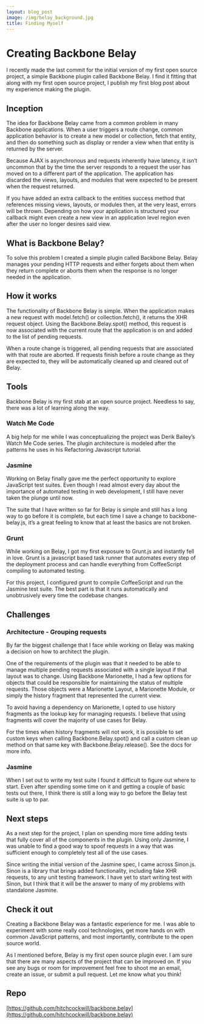 ```yaml
---
layout: blog_post
image: /img/belay_background.jpg
title: Finding Myself
---
```

# Creating Backbone Belay
I recently made the last commit for the initial version of my first open source project, a simple Backbone plugin called Backbone Belay. I find it fitting that along with my first open source project, I publish my first blog post about my experience making the plugin.

## Inception

The idea for Backbone Belay came from a common problem in many Backbone applications. When a user triggers a route change, common application behavior is to create a new model or collection, fetch that entity, and then do something such as display or render a view when that entity is returned by the server. 

Because AJAX is asynchronous and requests inherently have latency, it isn’t uncommon that by the time the server responds to a request the user has moved on to a different part of the application. The application has discarded the views, layouts, and modules that were expected to be present when the request returned. 

If you have added an extra callback to the entities success method that references missing views, layouts, or modules then, at the very least, errors will be thrown. Depending on how your application is structured your callback might even create a new view in an application level region even after the user no longer desires said view.

## What is Backbone Belay?

To solve this problem I created a simple plugin called Backbone Belay. Belay manages your pending HTTP requests and either forgets about them when they return complete or aborts them when the response is no longer needed in the application.

## How it works

The functionality of Backbone Belay is simple. When the application makes a new request with model.fetch() or collection.fetch(), it returns the XHR request object. Using the Backbone.Belay.spot() method, this request is now associated with the current route that the application is on and added to the list of pending requests. 

When a route change is triggered, all pending requests that are associated with that route are aborted. If requests finish before a route change as they are expected to, they will be automatically cleaned up and cleared out of Belay.

## Tools

Backbone Belay is my first stab at an open source project. Needless to say, there was a lot of learning along the way. 

### Watch Me Code
A big help for me while I was conceptualizing the project was Derik Bailey’s Watch Me Code series. The plugin architecture is modeled after the patterns he uses in his Refactoring Javascript tutorial.

### Jasmine
Working on Belay finally gave me the perfect opportunity to explore JavaScript test suites. Even though I read almost every day about the importance of automated testing in web development, I still have never taken the plunge until now. 

The suite that I have written so far for Belay is simple and still has a long way to go before it is complete, but each time I save a change to backbone-belay.js, it’s a great feeling to know that at least the basics are not broken.

### Grunt
While working on Belay, I got my first exposure to Grunt.js and instantly fell in love. Grunt is a javascript based task runner that automates every step of the deployment process and can handle everything from CoffeeScript compiling to automated testing. 

For this project, I configured grunt to compile CoffeeScript and run the Jasmine test suite. The best part is that it runs automatically and unobtrusively every time the codebase changes.

## Challenges

### Architecture - Grouping requests
By far the biggest challenge that I face while working on Belay was making a decision on how to architect the plugin. 

One of the requirements of the plugin was that it needed to be able to manage multiple pending requests associated with a single layout if that layout was to change. Using Backbone Marionette, I had a few options for objects that could be responsible for maintaining the status of multiple requests. Those objects were a Marionette Layout, a Marionette Module, or simply the history fragment that represented the current view. 

To avoid having a dependency on Marionette, I opted to use history fragments as the lookup key for managing requests. I believe that using fragments will cover the majority of use cases for Belay.

For the times when history fragments will not work, it is possible to set custom keys when calling Backbone.Belay.spot() and call a custom clean up method on that same key with Backbone.Belay.release(). See the docs for more info.

### Jasmine
When I set out to write my test suite I found it difficult to figure out where to start. Even after spending some time on it and getting a couple of basic tests out there, I think there is still a long way to go before the Belay test suite is up to par.

## Next steps
As a next step for the project, I plan on spending more time adding tests that fully cover all of the components in the plugin. Using only Jasmine, I was unable to find a good way to spoof requests in a way that was sufficient enough to completely test all of the use cases. 

Since writing the initial version of the Jasmine spec, I came across Sinon.js. Sinon is a library that brings added functionality, including fake XHR requests, to any unit testing framework. I have yet to start writing test with Sinon, but I think that it will be the answer to many of my problems with standalone Jasmine.

## Check it out
Creating a Backbone Belay was a fantastic experience for me. I was able to experiment with some really cool technologies, get more hands on with common JavaScript patterns, and most importantly, contribute to the open source world.

As I mentioned before, Belay is my first open source plugin ever. I am sure that there are many aspects of the project that can be improved on. If you see any bugs or room for improvement feel free to shoot me an email, create an issue, or submit a pull request. Let me know what you think!

## Repo
[https://github.com/hitchcockwill/backbone.belay](https://github.com/hitchcockwill/backbone.belay)

